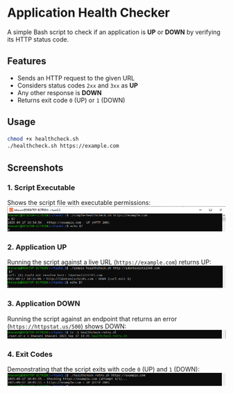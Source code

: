 # Application Health Checker

A simple Bash script to check if an application is **UP** or **DOWN** by
verifying its HTTP status code.

## Features

-   Sends an HTTP request to the given URL
-   Considers status codes `2xx` and `3xx` as **UP**
-   Any other response is **DOWN**
-   Returns exit code `0` (UP) or `1` (DOWN)

## Usage

``` bash
chmod +x healthcheck.sh
./healthcheck.sh https://example.com
```

## Screenshots

### 1. Script Executable
Shows the script file with executable permissions:
![Executable Permissions](Screenshots/1.png)

### 2. Application UP
Running the script against a live URL (`https://example.com`) returns UP:
![Application UP](Screenshots/2.png)

### 3. Application DOWN
Running the script against an endpoint that returns an error (`https://httpstat.us/500`) shows DOWN:
![Application DOWN](Screenshots/3.png)

### 4. Exit Codes
Demonstrating that the script exits with code `0` (UP) and `1` (DOWN):
![Exit Codes](Screenshots/4.png)
